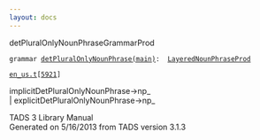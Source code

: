 ```yaml
---
layout: docs
---
```

<span class="title">detPluralOnlyNounPhrase</span><span class="type">GrammarProd</span>

`grammar `<span class="classExtLink">[`detPluralOnlyNounPhrase(main)`](../object/detPluralOnlyNounPhrase(main).html)</span>` :   `[`LayeredNounPhraseProd`](../object/LayeredNounPhraseProd.html)

[`en_us.t`](../file/en_us.t.html)`[`[`5921`](../source/en_us.t.html#5921)`]`

<div class="gramrule">

implicitDetPluralOnlyNounPhrase-\>np\_  
\| explicitDetPluralOnlyNounPhrase-\>np\_  

</div>

<div class="ftr">

TADS 3 Library Manual  
Generated on 5/16/2013 from TADS version 3.1.3

</div>
